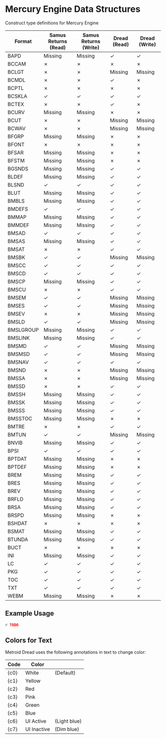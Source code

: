 # Mercury Engine Data Structures
Construct type definitions for Mercury Engine

| Format    | Samus Returns (Read) | Samus Returns (Write) | Dread (Read) | Dread (Write) |
|-----------|----------------------|-----------------------|--------------|---------------|
| BAPD      | Missing              | Missing               | &check;      | &check;       |
| BCCAM     | &cross;              | &cross;               | &cross;      | &cross;       |
| BCLGT     | &cross;              | &cross;               | Missing      | Missing       |
| BCMDL     | &cross;              | &cross;               | &check;      | &cross;       |
| BCPTL     | &cross;              | &cross;               | &cross;      | &cross;       |
| BCSKLA    | &check;              | &check;               | &check;      | &check;       |
| BCTEX     | &cross;              | &cross;               | &check;      | &cross;       |
| BCURV     | Missing              | Missing               | &cross;      | &cross;       |
| BCUT      | &cross;              | &cross;               | Missing      | Missing       |
| BCWAV     | &cross;              | &cross;               | Missing      | Missing       |
| BFGRP     | Missing              | Missing               | &cross;      | &cross;       |
| BFONT     | &cross;              | &cross;               | &cross;      | &cross;       |
| BFSAR     | Missing              | Missing               | &cross;      | &cross;       |
| BFSTM     | Missing              | Missing               | &cross;      | &cross;       |
| BGSNDS    | Missing              | Missing               | &check;      | &check;       |
| BLDEF     | Missing              | Missing               | &check;      | &check;       |
| BLSND     | &check;              | &check;               | &check;      | &check;       |
| BLUT      | Missing              | Missing               | &check;      | &check;       |
| BMBLS     | Missing              | Missing               | &check;      | &check;       |
| BMDEFS    | &check;              | &check;               | &check;      | &check;       |
| BMMAP     | Missing              | Missing               | &check;      | &check;       |
| BMMDEF    | Missing              | Missing               | &check;      | &check;       |
| BMSAD     | &check;              | &check;               | &check;      | &check;       |
| BMSAS     | Missing              | Missing               | &check;      | &check;       |
| BMSAT     | &cross;              | &cross;               | &check;      | &check;       |
| BMSBK     | &check;              | &check;               | Missing      | Missing       |
| BMSCC     | &check;              | &check;               | &check;      | &check;       |
| BMSCD     | &check;              | &check;               | &check;      | &check;       |
| BMSCP     | Missing              | Missing               | &check;      | &check;       |
| BMSCU     | &cross;              | &cross;               | &check;      | &check;       |
| BMSEM     | &check;              | &check;               | Missing      | Missing       |
| BMSES     | &check;              | &check;               | Missing      | Missing       |
| BMSEV     | &cross;              | &cross;               | Missing      | Missing       |
| BMSLD     | &check;              | &check;               | Missing      | Missing       |
| BMSLGROUP | Missing              | Missing               | &check;      | &check;       |
| BMSLINK   | Missing              | Missing               | &check;      | &check;       |
| BMSMD     | &check;              | &check;               | Missing      | Missing       |
| BMSMSD    | &check;              | &check;               | Missing      | Missing       |
| BMSNAV    | &check;              | &check;               | &check;      | &check;       |
| BMSND     | &cross;              | &cross;               | Missing      | Missing       |
| BMSSA     | &cross;              | &cross;               | Missing      | Missing       |
| BMSSD     | &cross;              | &cross;               | &check;      | &check;       |
| BMSSH     | Missing              | Missing               | &check;      | &check;       |
| BMSSK     | Missing              | Missing               | &check;      | &check;       |
| BMSSS     | Missing              | Missing               | &check;      | &check;       |
| BMSSTOC   | Missing              | Missing               | &cross;      | &cross;       |
| BMTRE     | &cross;              | &cross;               | &check;      | &check;       |
| BMTUN     | &check;              | &check;               | Missing      | Missing       |
| BNVIB     | Missing              | Missing               | &check;      | &check;       |
| BPSI      | &check;              | &check;               | &check;      | &check;       |
| BPTDAT    | Missing              | Missing               | &cross;      | &cross;       |
| BPTDEF    | Missing              | Missing               | &cross;      | &cross;       |
| BREM      | Missing              | Missing               | &check;      | &check;       |
| BRES      | Missing              | Missing               | &check;      | &check;       |
| BREV      | Missing              | Missing               | &check;      | &check;       |
| BRFLD     | Missing              | Missing               | &check;      | &check;       |
| BRSA      | Missing              | Missing               | &check;      | &check;       |
| BRSPD     | Missing              | Missing               | &cross;      | &cross;       |
| BSHDAT    | &cross;              | &cross;               | &cross;      | &cross;       |
| BSMAT     | Missing              | Missing               | &check;      | &check;       |
| BTUNDA    | Missing              | Missing               | &check;      | &check;       |
| BUCT      | &cross;              | &cross;               | &cross;      | &cross;       |
| INI       | Missing              | Missing               | &check;      | &check;       |
| LC        | &check;              | &check;               | &check;      | &check;       |
| PKG       | &check;              | &check;               | &check;      | &check;       |
| TOC       | &check;              | &check;               | &check;      | &check;       |
| TXT       | &check;              | &check;               | &check;      | &check;       |
| WEBM      | Missing              | Missing               | &cross;      | &cross;       |


## Example Usage

```python
# TODO
```

## Colors for Text

Metroid Dread uses the following annotations in text to change color:

| Code | Color       |              |
|------|-------------|--------------|
| {c0} | White       | (Default)    |
| {c1} | Yellow      |              |
| {c2} | Red         |              |
| {c3} | Pink        |              |
| {c4} | Green       |              |
| {c5} | Blue        |              |
| {c6} | UI Active   | (Light blue) |
| {c7} | UI Inactive | (Dim blue)   |
